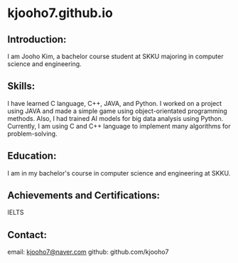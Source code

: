 # kjooho7.github.io

## Introduction:
I am Jooho Kim, a bachelor course student at SKKU majoring in computer science and engineering.

## Skills:
I have learned C language, C++, JAVA, and Python. I worked on a project using JAVA and made a simple game using object-orientated programming methods. Also, I had trained AI models for big data analysis using Python. Currently, I am using C and  C++ language to implement many algorithms for problem-solving.

## Education:
I am in my bachelor's course in computer science and engineering at SKKU.

## Achievements and Certifications:
IELTS

## Contact:
email: kjooho7@naver.com
github: github.com/kjooho7
